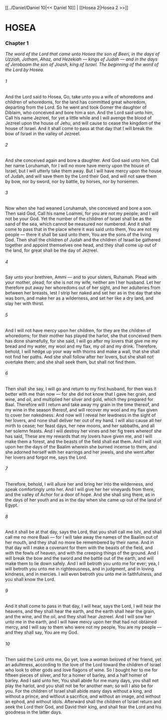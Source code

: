 [[../Daniel/Daniel 10|<< Daniel 10]]  |  [[Hosea 2|Hosea 2 >>]]

# HOSEA
### Chapter 1

*The word of the Lord that came unto Hosea the son of Beeri, in the days of Uzziah, Jotham, Ahaz, and Hezekiah — kings of Judah — and in the days of Jeroboam the son of Joash, king of Israel. The beginning of the word of the Lord by Hosea.*

###### 1
And the Lord said to Hosea, Go, take unto you a wife of whoredoms and children of whoredoms, for the land has committed great whoredom, departing from the Lord. So he went and took Gomer the daughter of Diblaim, who conceived and bore him a son. And the Lord said unto him, Call his name Jezreel, for yet a little while and I will avenge the blood of Jezreel upon the house of Jehu, and will cause to cease the kingdom of the house of Israel. And it shall come to pass at that day that I will break the bow of Israel in the valley of Jezreel.

###### 2
And she conceived again and bore a daughter. And God said unto him, Call her name Loruhamah, for I will no more have mercy upon the house of Israel, but I will utterly take them away. But I will have mercy upon the house of Judah, and will save them by the Lord their God, and will not save them by bow, nor by sword, nor by battle, by horses, nor by horsemen.

###### 3
Now when she had weaned Loruhamah, she conceived and bore a son. Then said God, Call his name Loammi, for you are not my people, and I will not be your God. Yet the number of the children of Israel shall be as the sand of the sea, which cannot be measured nor numbered. And it shall come to pass that in the place where it was said unto them, You are not my people — there it shall be said unto them, You are the sons of the living God. Then shall the children of Judah and the children of Israel be gathered together and appoint themselves one head, and they shall come up out of the land, for great shall be the day of Jezreel.

###### 4
Say unto your brethren, Ammi — and to your sisters, Ruhamah. Plead with your mother, plead; for she is not my wife, neither am I her husband. Let her therefore put away her whoredoms out of her sight, and her adulteries from between her breasts, lest I strip her naked and set her as in the day that she was born, and make her as a wilderness, and set her like a dry land, and slay her with thirst.

###### 5
And I will not have mercy upon her children, for they are the children of whoredoms; for their mother has played the harlot, she that conceived them has done shamefully, for she said, I will go after my lovers that give me my bread and my water, my wool and my flax, my oil and my drink. Therefore, behold, I will hedge up your way with thorns and make a wall, that she shall not find her paths. And she shall follow after her lovers, but she shall not overtake them; and she shall seek them, but shall not find them.

###### 6
Then shall she say, I will go and return to my first husband, for then was it better with me than now — for she did not know that I gave her grain, and wine, and oil, and multiplied her silver and gold, which they prepared for Baal. Therefore will I return and take away my grain in the time thereof, and my wine in the season thereof, and will recover my wool and my flax given to cover her nakedness. And now will I reveal her lewdness in the sight of her lovers, and none shall deliver her out of my hand. I will also cause all her mirth to cease; her feast days, her new moons, and her sabbaths, and all her solemn feasts. And I will destroy her vines and her fig trees whereof she has said, These are my rewards that my lovers have given me, and I will make them a forest, and the beasts of the field shall eat them. And I will visit upon her the days of the Baalim wherein she burned incense to them, and she adorned herself with her earrings and her jewels, and she went after her lovers and forgot me, says the Lord.

###### 7
Therefore, behold, I will allure her and bring her into the wilderness, and speak comfortingly unto her. And I will give her her vineyards from there, and the valley of Achor for a door of hope. And she shall sing there, as in the days of her youth and as in the day when she came up out of the land of Egypt.

###### 8
And it shall be at that day, says the Lord, that you shall call me Ishi, and shall call me no more Baali — for I will take away the names of the Baalim out of her mouth, and they shall no more be remembered by their name. And in that day will I make a covenant for them with the beasts of the field, and with the fowls of heaven, and with the creeping things of the ground. And I will break the bow and the sword and the battle out of the earth, and will make them to lie down safely. And I will betroth you unto me for ever; yea, I will betroth you unto me in righteousness, and in judgment, and in loving kindness, and in mercies. I will even betroth you unto me in faithfulness, and you shall know the Lord.

###### 9
And it shall come to pass in that day, I will hear, says the Lord, I will hear the heavens, and they shall hear the earth, and the earth shall hear the grain, and the wine, and the oil, and they shall hear Jezreel. And I will sow her unto me in the earth, and I will have mercy upon her that had not obtained mercy, and I will say to them who were not my people, You are my people — and they shall say, You are my God.

###### 10
Then said the Lord unto me, Go yet, love a woman beloved of her friend, yet an adulteress, according to the love of the Lord toward the children of Israel who look to other gods and love flagons of wine. So I bought her to me for fifteen pieces of silver, and for a homer of barley, and a half homer of barley. And I said unto her, You shall abide for me many days, you shall not play the harlot, and you shall not be for another man; so will I also be for you. For the children of Israel shall abide many days without a king, and without a prince, and without a sacrifice, and without an image, and without an ephod, and without idols. Afterward shall the children of Israel return and seek the Lord their God, and David their king, and shall fear the Lord and his goodness in the latter days.